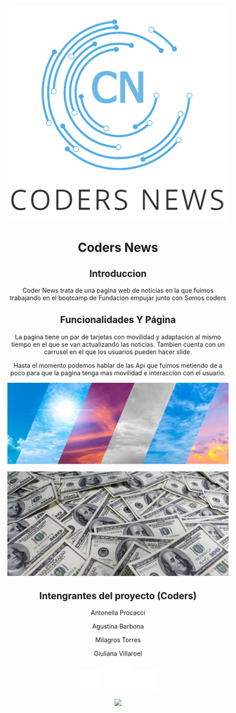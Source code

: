 

<center>
 
 ![imagen de logo](isologoSinfondo-CodersNews.PNG)
 
</center> 
 
<h1 align="center"> Coders News</h1>

<h2 align="center"> Introduccion</h2>
<p><center>Coder News trata de una pagina web de noticias en la que fuimos trabajando en el bootcamp de Fundacion empujar junto con Somos coders</p>


<h2 align="center">Funcionalidades Y Página</h2>

La pagina tiene un par de tarjetas con movilidad y adaptacion al mismo tiempo en el que se van actualizando las noticias. Tambien cuenta con un carrusel en el que los usuarios pueden hacer slide.


 Hasta el momento podemos hablar de las Api que fuimos metiendo de a poco para que la pagina tenga mas movilidad e interaccion con el usuario.


![imagen del clima](clima.jpg)



![imagen del dolar](dolares.jpg)




 <h2 align="center"> Intengrantes del proyecto (Coders) </h2>
  <p><center> Antonella Procacci</center></p>
  <p><center> Agustina Barbona</center></p>
  <p><center> Milagros Torres</center></p>
  <p><center> Giuliana Villaroel</center></p>
<p align="left">
<center>

![insignia 1](figma.png) ![insignia 2](github-blanco.png) 
![insignia3](trello.png) 

   <img src="https://img.shields.io/badge/STATUS-EN%20DESAROLLO-green">
   </p> </center>


